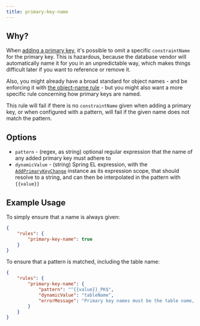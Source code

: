 ```yaml
---
title: primary-key-name
---
```


## Why?

When [adding a primary key](http://www.liquibase.org/documentation/changes/add_primary_key.html), it's possible to omit a specific `constraintName` for the primary key. This is hazardous, because the database vendor will automatically name it for you in an unpredictable way, which makes things difficult later if you want to reference or remove it.

Also, you might already have a broad standard for object names - and be enforcing it with [the object-name rule](rules/object-name.md) - but you might also want a more specific rule concerning how primary keys are named.

This rule will fail if there is no `constraintName` given when adding a primary key, or when configured with a pattern, will fail if the given name does not match the pattern.

## Options

- `pattern` - (regex, as string) optional regular expression that the name of any added primary key must adhere to
- `dynamicValue` - (string) Spring EL expression, with the [`AddPrimaryKeyChange`](https://github.com/liquibase/liquibase/blob/master/liquibase-core/src/main/java/liquibase/change/core/AddPrimaryKeyChange.java) instance as its expression scope, that should resolve to a string, and can then be interpolated in the pattern with `{{value}}`

## Example Usage

To simply ensure that a name is always given:

```json
{
    "rules": {
        "primary-key-name": true
    }
}
```

To ensure that a pattern is matched, including the table name:

```json
{
    "rules": {
        "primary-key-name": {
            "pattern": "^{{value}}_PK$",
            "dynamicValue": "tableName",
            "errorMessage": "Primary key names must be the table name, suffixed with 'PK', e.g. FOO_PK"
        }
    }
}
```
